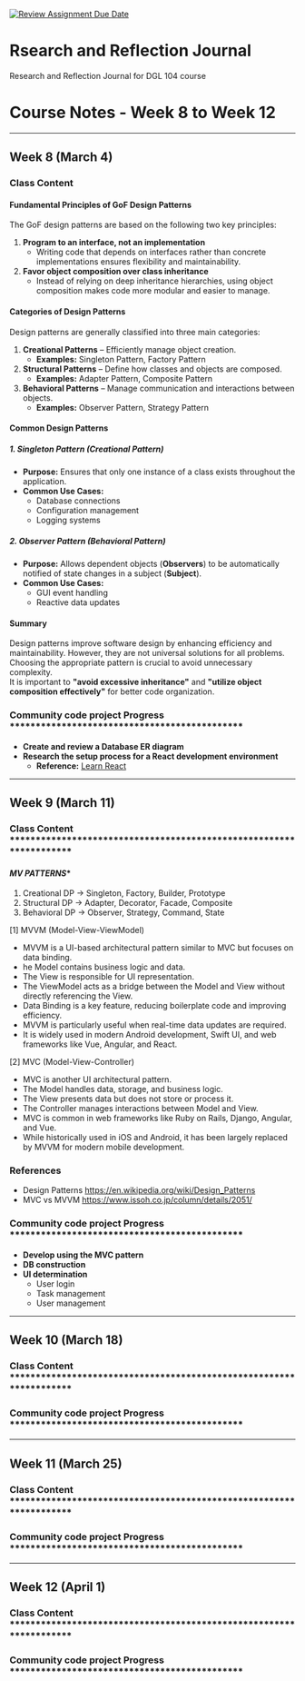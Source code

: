 [![Review Assignment Due Date](https://classroom.github.com/assets/deadline-readme-button-22041afd0340ce965d47ae6ef1cefeee28c7c493a6346c4f15d667ab976d596c.svg)](https://classroom.github.com/a/MMj2nZMu)
# Rsearch and Reflection Journal
Research and Reflection Journal for DGL 104 course


# **Course Notes - Week 8 to Week 12**

---
## Week 8 (March 4)

### **Class Content**

#### **Fundamental Principles of GoF Design Patterns**
The GoF design patterns are based on the following two key principles:
1. **Program to an interface, not an implementation**  
   - Writing code that depends on interfaces rather than concrete implementations ensures flexibility and maintainability.
2. **Favor object composition over class inheritance**  
   - Instead of relying on deep inheritance hierarchies, using object composition makes code more modular and easier to manage.

#### **Categories of Design Patterns**
Design patterns are generally classified into three main categories:
1. **Creational Patterns** – Efficiently manage object creation.  
   - **Examples:** Singleton Pattern, Factory Pattern  
2. **Structural Patterns** – Define how classes and objects are composed.  
   - **Examples:** Adapter Pattern, Composite Pattern  
3. **Behavioral Patterns** – Manage communication and interactions between objects.  
   - **Examples:** Observer Pattern, Strategy Pattern  

#### **Common Design Patterns**
##### **1. Singleton Pattern (Creational Pattern)**
- **Purpose:** Ensures that only one instance of a class exists throughout the application.  
- **Common Use Cases:**  
  - Database connections  
  - Configuration management  
  - Logging systems  

##### **2. Observer Pattern (Behavioral Pattern)**
- **Purpose:** Allows dependent objects (**Observers**) to be automatically notified of state changes in a subject (**Subject**).  
- **Common Use Cases:**  
  - GUI event handling  
  - Reactive data updates  

#### **Summary**
Design patterns improve software design by enhancing efficiency and maintainability. However, they are not universal solutions for all problems. Choosing the appropriate pattern is crucial to avoid unnecessary complexity.  
It is important to **"avoid excessive inheritance"** and **"utilize object composition effectively"** for better code organization.


### **Community code project Progress** *********************************************
  - **Create and review a Database ER diagram**  
  - **Research the setup process for a React development environment**  
    - **Reference:** [Learn React](https://react.dev/learn)


---
## Week 9 (March 11)
### **Class Content** *******************************************************************
#### **MV* PATTERNS**

1. Creational DP -> Singleton, Factory, Builder, Prototype
2. Structural DP -> Adapter, Decorator, Facade, Composite
3. Behavioral DP -> Observer, Strategy, Command, State

[1] MVVM (Model-View-ViewModel)
   - MVVM is a UI-based architectural pattern similar to MVC but focuses on data binding.
   - he Model contains business logic and data.
   - The View is responsible for UI representation.
   - The ViewModel acts as a bridge between the Model and View without directly referencing the View.
   - Data Binding is a key feature, reducing boilerplate code and improving efficiency.
   - MVVM is particularly useful when real-time data updates are required.
   - It is widely used in modern Android development, Swift UI, and web frameworks like Vue, Angular, and React.

[2] MVC (Model-View-Controller)
   - MVC is another UI architectural pattern.
   - The Model handles data, storage, and business logic.
   - The View presents data but does not store or process it.
   - The Controller manages interactions between Model and View.
   - MVC is common in web frameworks like Ruby on Rails, Django, Angular, and Vue.
   - While historically used in iOS and Android, it has been largely replaced by MVVM for modern mobile development.

### References
   - Design Patterns https://en.wikipedia.org/wiki/Design_Patterns
   - MVC vs MVVM https://www.issoh.co.jp/column/details/2051/

### **Community code project Progress** *********************************************
  - **Develop using the MVC pattern**
  - **DB construction**
  - **UI determination**
    - User login 
    - Task management 
    - User management 



---
## Week 10 (March 18)
### **Class Content** *******************************************************************
### **Community code project Progress** *********************************************

---
## Week 11 (March 25)
### **Class Content** *******************************************************************
### **Community code project Progress** *********************************************

---
## Week 12 (April 1)
### **Class Content** *******************************************************************
### **Community code project Progress** *********************************************
